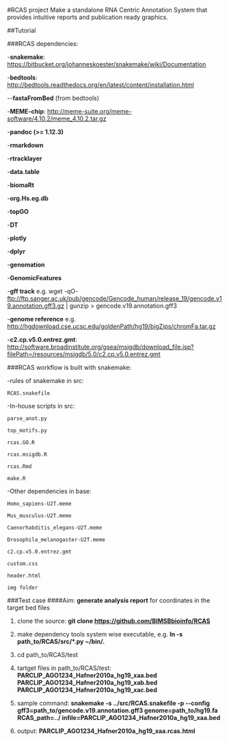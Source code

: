 
#RCAS project
Make a standalone RNA Centric Annotation System that provides intuitive reports and publication ready graphics.

##Tutorial

###RCAS dependencies:

-**snakemake**: https://bitbucket.org/johanneskoester/snakemake/wiki/Documentation

-**bedtools**:
http://bedtools.readthedocs.org/en/latest/content/installation.html

--**fastaFromBed** (from bedtools)

-**MEME-chip**:
http://meme-suite.org/meme-software/4.10.2/meme_4.10.2.tar.gz

-**pandoc (>= 1.12.3)**

-**rmarkdown**

-**rtracklayer**

-**data.table**

-**biomaRt**

-**org.Hs.eg.db**

-**topGO**

-**DT**

-**plotly**

-**dplyr**

-**genomation**

-**GenomicFeatures**

-**gff track** e.g.  wget -qO- ftp://ftp.sanger.ac.uk/pub/gencode/Gencode_human/release_19/gencode.v19.annotation.gff3.gz | gunzip > gencode.v19.annotation.gff3

-**genome reference** e.g. http://hgdownload.cse.ucsc.edu/goldenPath/hg19/bigZips/chromFa.tar.gz

-**c2.cp.v5.0.entrez.gmt**:
http://software.broadinstitute.org/gsea/msigdb/download_file.jsp?filePath=/resources/msigdb/5.0/c2.cp.v5.0.entrez.gmt

###RCAS workflow is built with snakemake:

-rules of snakemake in src:

    RCAS.snakefile

-In-house scripts in src:

    parse_anot.py

    top_motifs.py

    rcas.GO.R

    rcas.msigdb.R

    rcas.Rmd

    make.R

-Other dependencies in base:

    Homo_sapiens-U2T.meme

    Mus_musculus-U2T.meme

    Caenorhabditis_elegans-U2T.meme

    Drosophila_melanogaster-U2T.meme

    c2.cp.v5.0.entrez.gmt

    custom.css

    header.html

    img folder

###Test case
####Aim: **generate analysis report** for coordinates in the target bed files

1. clone the source: **git clone https://github.com/BIMSBbioinfo/RCAS**

2. make dependency tools system wise executable, e.g. **ln -s path_to/RCAS/src/*.py ~/bin/.**

3. cd path_to/RCAS/test

4. tartget files in path_to/RCAS/test: **PARCLIP_AGO1234_Hafner2010a_hg19_xaa.bed  PARCLIP_AGO1234_Hafner2010a_hg19_xab.bed  PARCLIP_AGO1234_Hafner2010a_hg19_xac.bed** 

5. sample command: **snakemake -s ../src/RCAS.snakefile -p --config gff3=path_to/gencode.v19.annotation.gff3 genome=path_to/hg19.fa RCAS_path=../ infile=PARCLIP_AGO1234_Hafner2010a_hg19_xaa.bed**

6. output: **PARCLIP_AGO1234_Hafner2010a_hg19_xaa.rcas.html**

